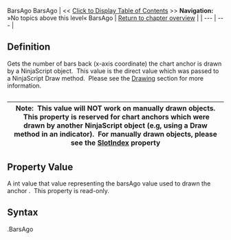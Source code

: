 ﻿
BarsAgo
BarsAgo
| << [Click to Display Table of Contents](barsago.md) >> **Navigation:**   »No topics above this level«   BarsAgo | [Return to chapter overview](sharpdx_directwrite_textlayout-1.md) |
| --- | --- |
## Definition
Gets the number of bars back (x-axis coordinate) the chart anchor is drawn by a NinjaScript object.  This value is the direct value which was passed to a NinjaScript Draw method.  Please see the [Drawing](drawing-1.md) section for more information.
## 
| Note:  This value will NOT work on manually drawn objects.  This property is reserved for chart anchors which were drawn by another NinjaScript object (e.g, using a Draw method in an indicator).  For manually drawn objects, please see the [SlotIndex](barindex-1.md) property |
| --- |

## Property Value
A int value that value representing the barsAgo value used to drawn the anchor .  This property is read-only.
 
## Syntax
<ChartAnchor>.BarsAgo


